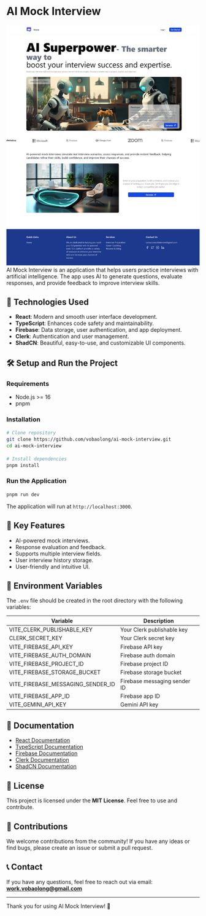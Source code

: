 # AI Mock Interview
![AI Mock Interview Banner](public/img/banner.jpeg)
AI Mock Interview is an application that helps users practice interviews with artificial intelligence. The app uses AI to generate questions, evaluate responses, and provide feedback to improve interview skills.

## 🚀 Technologies Used
- **React**: Modern and smooth user interface development.
- **TypeScript**: Enhances code safety and maintainability.
- **Firebase**: Data storage, user authentication, and app deployment.
- **Clerk**: Authentication and user management.
- **ShadCN**: Beautiful, easy-to-use, and customizable UI components.

## 🛠 Setup and Run the Project

### Requirements
- Node.js >= 16
- pnpm

### Installation
```bash
# Clone repository
git clone https://github.com/vobaolong/ai-mock-interview.git
cd ai-mock-interview

# Install dependencies
pnpm install
```

### Run the Application
```bash
pnpm run dev
```

The application will run at `http://localhost:3000`.

## 📌 Key Features
- AI-powered mock interviews.
- Response evaluation and feedback.
- Supports multiple interview fields.
- User interview history storage.
- User-friendly and intuitive UI.

## 🔧 Environment Variables
The `.env` file should be created in the root directory with the following variables:

| Variable                         | Description                    |
|----------------------------------|--------------------------------|
| VITE_CLERK_PUBLISHABLE_KEY      | Your Clerk publishable key     |
| CLERK_SECRET_KEY                | Your Clerk secret key          |
| VITE_FIREBASE_API_KEY           | Firebase API key               |
| VITE_FIREBASE_AUTH_DOMAIN       | Firebase auth domain           |
| VITE_FIREBASE_PROJECT_ID        | Firebase project ID            |
| VITE_FIREBASE_STORAGE_BUCKET    | Firebase storage bucket        |
| VITE_FIREBASE_MESSAGING_SENDER_ID | Firebase messaging sender ID  |
| VITE_FIREBASE_APP_ID            | Firebase app ID                |
| VITE_GEMINI_API_KEY             | Gemini API key                 |

## 📄 Documentation
- [React Documentation](https://react.dev/)
- [TypeScript Documentation](https://www.typescriptlang.org/docs/)
- [Firebase Documentation](https://firebase.google.com/docs)
- [Clerk Documentation](https://clerk.com/docs)
- [ShadCN Documentation](https://ui.shadcn.com/)

## 📜 License
This project is licensed under the **MIT License**. Feel free to use and contribute.

## 🤝 Contributions
We welcome contributions from the community! If you have any ideas or find bugs, please create an issue or submit a pull request.

## 📞 Contact
If you have any questions, feel free to reach out via email: **work.vobaolong@gmail.com**

---

Thank you for using AI Mock Interview! 🚀


